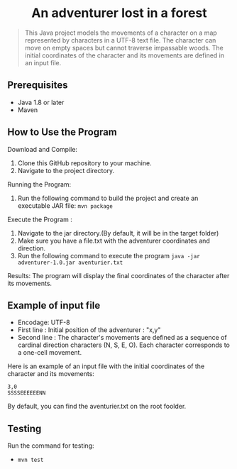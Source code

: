 <h1 align="center">An adventurer lost in a forest</h1>
<p>
</p>

> This Java project models the movements of a character on a map represented by characters in a UTF-8 text file. The character can move on empty spaces but cannot traverse impassable woods. The initial coordinates of the character and its movements are defined in an input file.

## Prerequisites
- Java 1.8 or later 
- Maven

## How to Use the Program

Download and Compile:

1. Clone this GitHub repository to your machine.
2. Navigate to the project directory.

Running the Program:
1. Run the following command to build the project and create an executable JAR file:
   ` mvn package `

Execute the Program :
1. Navigate to the jar directory.(By default, it will be in the target folder)
2. Make sure you have a file.txt with the adventurer coordinates and direction. 
3. Run the following command to execute the program `java -jar adventurer-1.0.jar aventurier.txt`

Results:
The program will display the final coordinates of the character after its movements.

## Example of input file

- Encodage: UTF-8
- First line :
Initial position of the adventurer : "x,y"
- Second line :
The character's movements are defined as a sequence of cardinal direction characters (N, S, E, O).
Each character corresponds to a one-cell movement.

Here is an example of an input file with the initial coordinates of the character and its movements:

```
3,0
SSSSEEEEEENN
```

By default, you can find the aventurier.txt on the root foolder.

## Testing

Run the command for testing:
- `mvn test `


